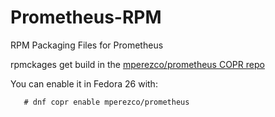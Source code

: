 # Prometheus-RPM
RPM Packaging Files for Prometheus

rpmckages get build in the [mperezco/prometheus COPR repo](https://copr.fedorainfracloud.org/coprs/mperezco/prometheus/)

You can enable it in Fedora 26 with:
```
   # dnf copr enable mperezco/prometheus
```
